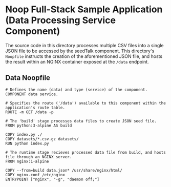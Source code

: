 # Noop Full-Stack Sample Application (Data Processing Service Component)

The source code in this directory processes multiple CSV files into a single JSON file to be accessed by the seedTalk component. This directory's `Noopfile` instructs the creation of the aforementioned JSON file, and hosts the result within an NGINX container exposed at the `/data` endpoint.

## Data Noopfile
```
# Defines the name (data) and type (service) of the component.
COMPONENT data service.

# Specifies the route ('/data') available to this component within the application's route table.
ROUTE -m GET /data -p

# The 'build' stage processes data files to create JSON seed file.
FROM python:3-alpine AS build

COPY index.py ./
COPY datasets/*.csv.gz datasets/
RUN python index.py

# The runtime stage recieves processed data file from build, and hosts file through an NGINX server.
FROM nginx:1-alpine

COPY --from=build data.json* /usr/share/nginx/html/
COPY nginx.conf /etc/nginx
ENTRYPOINT ["nginx", "-g", "daemon off;"]
```